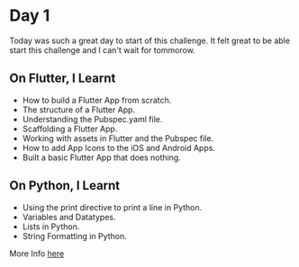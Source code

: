 # Day 1

Today was such a great day to start of this challenge. It felt great to be able start this challenge and I can't wait for tommorow.

## On Flutter, I Learnt

- How to build a Flutter App from scratch.
- The structure of a Flutter App.
- Understanding the Pubspec.yaml file.
- Scaffolding a Flutter App.
- Working with assets in Flutter and the Pubspec file.
- How to add App Icons to the iOS and Android Apps.
- Built a basic Flutter App that does nothing.

## On Python, I Learnt

- Using the print directive to print a line in Python.
- Variables and Datatypes.
- Lists in Python.
- String Formatting in Python.

More Info [here](https://github.com/PiusSunday/Learn-Python)
